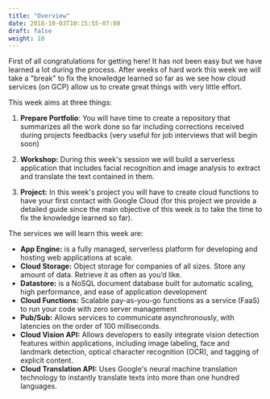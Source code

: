 ```yaml
---
title: "Overview"
date: 2018-10-03T10:15:55-07:00
draft: false
weight: 10
---
```


First of all congratulations for getting here! It has not been easy but we have learned a lot during the process. After weeks of hard work this week we will take a "break" to fix the knowledge learned so far as we see how cloud services (on GCP) allow us to create great things with very little effort.


This week aims at three things:

1. **Prepare Portfolio**: You will have time to create a repository that summarizes all the work done so far including corrections received during projects feedbacks (very useful for job interviews that will begin soon)

2. **Workshop:** During this week's session we will build a serverless application that includes facial recognition and image analysis to extract and translate the text contained in them.

3. **Project:** In this week's project you will have to create cloud functions to have your first contact with Google Cloud (for this project we provide a detailed guide since the main objective of this week is to take the time to fix the knowledge learned so far).


The services we will learn this week are:

- **App Engine:** is a fully managed, serverless platform for developing and hosting web applications at scale.
- **Cloud Storage:** Object storage for companies of all sizes. Store any amount of data. Retrieve it as often as you’d like.
- **Datastore:** is a NoSQL document database built for automatic scaling, high performance, and ease of application development
- **Cloud Functions:** Scalable pay-as-you-go functions as a service (FaaS) to run your code with zero server management
- **Pub/Sub:** Allows services to communicate asynchronously, with latencies on the order of 100 milliseconds.
- **Cloud Vision API:** Allows developers to easily integrate vision detection features within applications, including image labeling, face and landmark detection, optical character recognition (OCR), and tagging of explicit content.
- **Cloud Translation API:** Uses Google's neural machine translation technology to instantly translate texts into more than one hundred languages.
